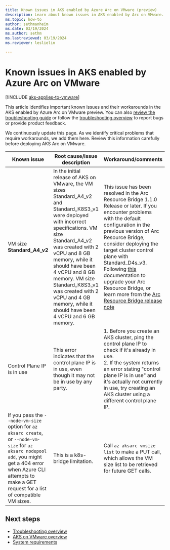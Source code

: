 ```yaml
---
title: Known issues in AKS enabled by Azure Arc on VMware (preview)
description: Learn about known issues in AKS enabled by Arc on VMware.
ms.topic: how-to
author: sethmanheim
ms.date: 03/19/2024
ms.author: sethm 
ms.lastreviewed: 03/19/2024
ms.reviewer: leslielin

---
```


# Known issues in AKS enabled by Azure Arc on VMware

[!INCLUDE [aks-applies-to-vmware](includes/aks-hci-applies-to-skus/aks-applies-to-vmware.md)]

This article identifies important known issues and their workarounds in the AKS enabled by Azure Arc on VMware preview. You can also [review the troubleshooting guide](aks-vmware-troubleshooting-guide.md) or follow the [troubleshooting overview](aks-vmware-support-troubleshoot.md) to report bugs or provide product feedback.

We continuously update this page. As we identify critical problems that require workarounds, we add them here. Review this information carefully before deploying AKS Arc on VMware.

| Known issue               | Root cause/issue description                                                                                                                | Workaround/comments                                                                                                        |
|---------------------------|-----------------------------------------------------------------------------------------------------------------------------------------------|------------------------------------------------------------------------------------------------------------------------------|
| VM size **Standard_A4_v2**  | In the initial release of AKS on VMware, the VM sizes Standard_A4_v2 and Standard_K8S3_v1 were deployed with incorrect specifications. VM size Standard_A4_v2 was created with 2 vCPU and 8 GB memory, while it should have been 4 vCPU and 8 GB memory. VM size Standard_K8S3_v1 was created with 2 vCPU and 4 GB memory, while it should have been 4 vCPU and 6 GB memory. | This issue has been resolved in the Arc Resource Bridge 1.1.0 Release or later. If you encounter problems with the default configuration in the previous version of Arc Resource Bridge, consider deploying the target cluster control plane with Standard_D4s_v3. Following [this](/azure/azure-arc/resource-bridge/upgrade) documentation to upgrade your Arc Resource Bridge, or learn more from the [Arc Resource Bridge release note](https://github.com/Azure/ArcResourceBridge/releases)|
 | Control Plane IP is in use | This error indicates that the control plane IP is in use, even though it may not be in use by any party. |  1. Before you create an AKS cluster, ping the control plane IP to check if it's already in use.<br /> 2. If the system returns an error stating "control plane IP is in use" and it's actually not currently in use, try creating an AKS cluster using a different control plane IP.  |
  | If you pass the `--node-vm-size` option for `az aksarc create`, or `--node-vm-size` for `az aksarc nodepool add`, you might get a 404 error when Azure CLI attempts to make a GET request for a list of compatible VM sizes. | This is a k8s-bridge limitation. |  Call `az aksarc vmsize list` to make a PUT call, which allows the VM size list to be retrieved for future GET calls.  |

## Next steps

- [Troubleshooting overview](aks-vmware-support-troubleshoot.md)
- [AKS on VMware overview](aks-vmware-overview.md)
- [System requirements](aks-vmware-system-requirements.md)
